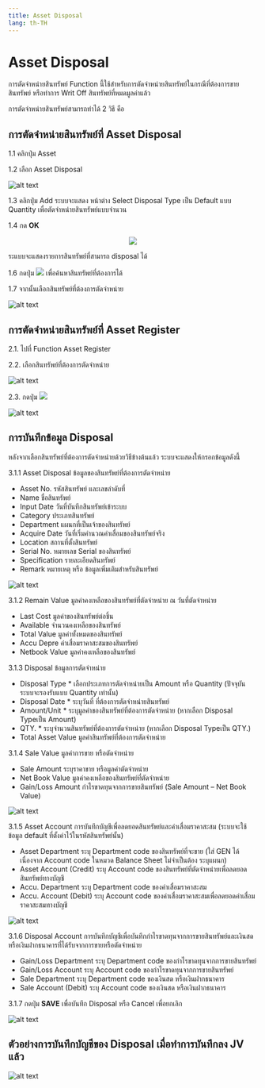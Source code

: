 ```yaml
---
title: Asset Disposal
lang: th-TH
---
```


# Asset Disposal

การตัดจำหน่ายสินทรัพย์ Function นี้ใช้สำหรับการตัดจำหน่ายสินทรัพย์ในกรณีที่ต้องการขายสินทรัพย์ หรือทำการ Writ Off สินทรัพย์ที่หมดมูลค่าแล้ว

การตัดจำหน่ายสินทรัพย์สามารถทำได้ 2 วิธี คือ

## การตัดจำหน่ายสินทรัพย์ที่ Asset Disposal

1.1 คลิกปุ่ม Asset

1.2 เลือก Asset Disposal

![alt text](image-33.png)

1.3 คลิกปุ่ม Add ระบบจะแสดง หน้าต่าง Select Disposal Type เป็น Default แบบ Quantity เพื่อตัดจำหน่ายสินทรัพย์แบบจำนวน

1.4 กด **<span class="btn">OK</span>**

<p align="center">
    <img src="./image-34.png"  />
</p>

ระแบบจะแสดงรายการสินทรัพย์ที่สามารถ disposal ได้

1.6 กดปุ่ม <img src="../public/search_icon.svg" style="display: inline-block;" /> เพื่อค้นหาสินทรัพย์ที่ต้องการได้

1.7 จากนั้นเลือกสินทรัพย์ที่ต้องการตัดจำหน่าย

![alt text](image-35.png)

## การตัดจำหน่ายสินทรัพย์ที่ Asset Register

2.1. ไปที่ Function Asset Register

2.2. เลือกสินทรัพย์ที่ต้องการตัดจำหน่าย

![alt text](image-36.png)

2.3. กดปุ่ม <img src="../public/disposal_icon.png" style="display: inline-block;" />

![alt text](image-37.png)

## การบันทึกข้อมูล Disposal

หลังจากเลือกสินทรัพย์ที่ต้องการตัดจำหน่ายด้วยวิธีข้างต้นแล้ว ระบบจะแสดงให้กรอกข้อมูลดังนี้

3.1.1 Asset Disposal ข้อมูลของสินทรัพย์ที่ต้องการตัดจำหน่าย

- Asset No. รหัสสินทรัพย์ และเลขลำดับที่
- Name ชื่อสินทรัพย์
- Input Date วันที่บันทึกสินทรัพย์เข้าระบบ
- Category ประเภทสินทรัพย์
- Department แผนกที่เป็นเจ้าของสินทรัพย์
- Acquire Date วันที่เริ่มคำนวณค่าเสื่อมของสินทรัพย์จริง
- Location สถานที่ตั้งสินทรัพย์
- Serial No. หมายเลข Serial ของสินทรัพย์
- Specification รายละเอียดสินทรัพย์
- Remark หมายเหตุ หรือ ข้อมูลเพิ่มเติมสำหรับสินทรัพย์

![alt text](image-38.png)

3.1.2 Remain Value มูลค่าคงเหลือของสินทรัพย์ที่ตัดจำหน่าย ณ วันที่ตัดจำหน่าย

- Last Cost มูลค่าของสินทรัพย์ต่อชิ้น
- Available จำนวนคงเหลือของสินทรัพย์
- Total Value มูลค่าทั้งหมดของสินทรัพย์
- Accu Depre ค่าเสื่อมราคาสะสมของสินทรัพย์
- Netbook Value มูลค่าคงเหลือของสินทรัพย์

3.1.3 Disposal ข้อมูลการตัดจำหน่าย

- Disposal Type \* เลือกประเภทการตัดจำหน่ายเป็น Amount หรือ Quantity (ปัจจุบันระบบจะรองรับแบบ Quantity เท่านั้น)
- Disposal Date \* ระบุวันที่ ที่ต้องการตัดจำหน่ายสินทรัพย์
- Amount/Unit \* ระบุมูลค่าของสินทรัพย์ที่ต้องการตัดจำหน่าย (หากเลือก Disposal Typeเป็น Amount)
- QTY. \* ระบุจำนวนสินทรัพย์ที่ต้องการตัดจำหน่าย (หากเลือก Disposal Typeเป็น QTY.)
- Total Asset Value มูลค่าสินทรัพย์ที่ต้องการตัดจำหน่าย

3.1.4 Sale Value มูลค่าการขาย หรือตัดจำหน่าย

- Sale Amount ระบุราคาขาย หรือมูลค่าตัดจำหน่าย
- Net Book Value มูลค่าคงเหลือของสินทรัพย์ที่ตัดจำหน่าย
- Gain/Loss Amount กำไรขาดทุนจากการขายสินทรัพย์ (Sale Amount – Net Book Value)

![alt text](image-39.png)

3.1.5 Asset Account การบันทึกบัญชีเพื่อลดยอดสินทรัพย์และค่าเสื่อมราคาสะสม (ระบบจะใช้ข้อมูล default ที่ตั้งค่าไว้ในรหัสสินทรัพย์นั้น)

- Asset Department ระบุ Department code ของสินทรัพย์ที่จะขาย (ใส่ GEN ได้เนื่องจาก Account code ในหมวด Balance Sheet ไม่จำเป็นต้อง ระบุแผนก)
- Asset Account (Credit) ระบุ Account code ของสินทรัพย์ที่ตัดจำหน่ายเพื่อลดยอดสินทรัพย์ทางบัญชี
- Accu. Department ระบุ Department code ของค่าเสื่อมราคาสะสม
- Accu. Account (Debit) ระบุ Account code ของค่าเสื่อมราคาสะสมเพื่อลดยอดค่าเสื่อมราคาสะสมทางบัญชี

![alt text](image-40.png)

3.1.6 Disposal Account การบันทึกบัญชีเพื่อบันทึกกำไรขาดทุนจากการขายสินทรัพย์และเงินสด หรือเงินฝากธนาคารที่ได้รับจากการขายหรือตัดจำหน่าย

- Gain/Loss Department ระบุ Department code ของกำไรขาดทุนจากการขายสินทรัพย์
- Gain/Loss Account ระบุ Account code ของกำไรขาดทุนจากการขายสินทรัพย์
- Sale Department ระบุ Department code ของเงินสด หรือเงินฝากธนาคาร
- Sale Account (Debit) ระบุ Account code ของเงินสด หรือเงินฝากธนาคาร

3.1.7 กดปุ่ม **<span class="btn">SAVE</span>** เพื่อบันทึก Disposal หรือ Cancel เพื่อยกเลิก

![alt text](image-41.png)

## ตัวอย่างการบันทึกบัญชีของ Disposal เมื่อทำการบันทึกลง JV แล้ว

![alt text](image-42.png)
